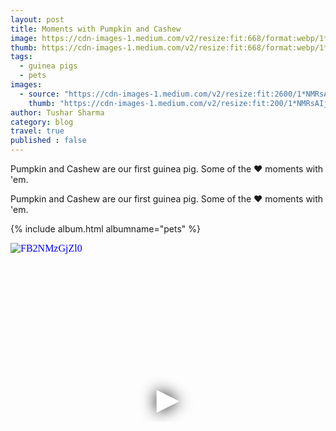```yaml
---
layout: post
title: Moments with Pumpkin and Cashew
image: https://cdn-images-1.medium.com/v2/resize:fit:668/format:webp/1*NMRsAIjKxx5GNu4edysLGg.jpeg
thumb: https://cdn-images-1.medium.com/v2/resize:fit:668/format:webp/1*NMRsAIjKxx5GNu4edysLGg.jpeg
tags:
  - guinea pigs
  - pets
images:  
  - source: "https://cdn-images-1.medium.com/v2/resize:fit:2600/1*NMRsAIjKxx5GNu4edysLGg.jpeg"
    thumb: "https://cdn-images-1.medium.com/v2/resize:fit:200/1*NMRsAIjKxx5GNu4edysLGg.jpeg"
author: Tushar Sharma
category: blog
travel: true
published : false
---
```


Pumpkin and Cashew are our first guinea pig. Some of the ❤️ moments with 'em.<!-- truncate_here -->

Pumpkin and Cashew are our first guinea pig. Some of the ❤️ moments with 'em.

{% include album.html albumname="pets" %}

<iframe
  style="position: relative;  width: 100%;" 
   height="500"
  src="https://www.youtube.com/embed/FB2NMzGjZl0?autoplay=1"
  srcdoc="<style>*{padding:0;margin:0;overflow:hidden}html,body{height:100%}img,span{position:absolute;width:100%;top:0;bottom:0;margin:auto}span{height:1.5em;text-align:center;font:48px/1.5 sans-serif;color:white;text-shadow:0 0 0.5em black}</style><a href=https://www.youtube.com/embed/FB2NMzGjZl0?autoplay=1><img src=https://img.youtube.com/vi/FB2NMzGjZl0/hqdefault.jpg alt='FB2NMzGjZl0'><span>▶</span></a>"
  frameborder="0"
  allow="accelerometer; autoplay; encrypted-media; gyroscope; picture-in-picture"
  allowfullscreen
  title="FB2NMzGjZl0"
></iframe><br>

